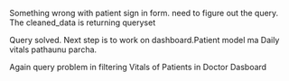 Something wrong with patient sign in form. need to figure out the query. The cleaned_data is returning queryset

Query solved.
Next step is to work on dashboard.Patient model ma Daily vitals pathaunu parcha. 

Again query problem in filtering Vitals of Patients in Doctor Dasboard

